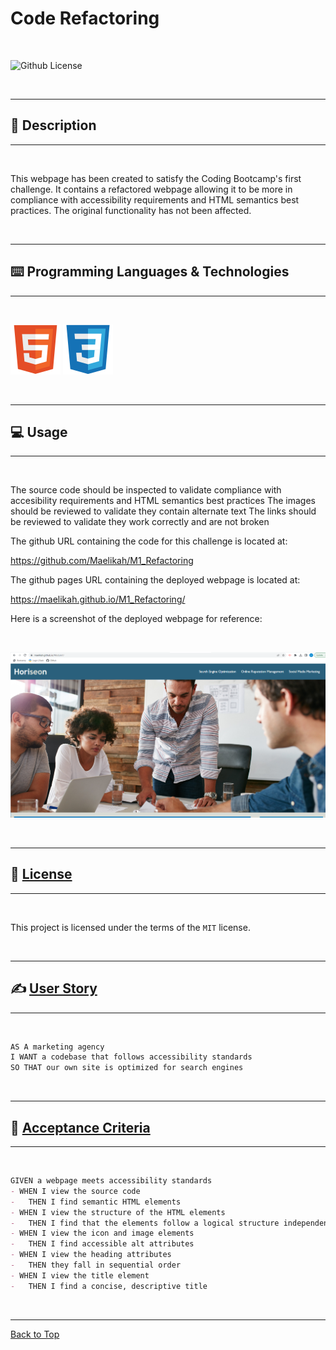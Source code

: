 # Code Refactoring

</br>

![Github License](https://img.shields.io/badge/license-MIT-blue.svg)

</br>

---

##   📝 Description

---

</br>


This webpage has been created to satisfy the Coding Bootcamp's first challenge.
It contains a refactored webpage allowing it to be more in compliance with accessibility requirements and HTML semantics best practices. The original functionality has not been affected.



</br>

---

##   ⌨️ Programming Languages & Technologies

---

</br>


<div style="display: inline_block">

![HTML](./assets/images/html5.svg)
![CSS](./assets/images/css3.svg)


</div>

</br>

---

##   💻 Usage

---

<br>

The source code should be inspected to validate compliance with accesibility requirements and HTML semantics best practices
The images should be reviewed to validate they contain alternate text
The links should be reviewed to validate they work correctly and are not broken  

The github URL containing the code for this challenge is located at:

https://github.com/Maelikah/M1_Refactoring

The github pages URL containing the deployed webpage is located at:

https://maelikah.github.io/M1_Refactoring/

Here is a screenshot of the deployed webpage for reference:

<br>

![Screenshot](assets/images/screenshot.png)


</br>


---

##  🔏 [License](#📑-table-of-contents)

---

</br>


 This project is licensed under the terms of the `MIT` license. 


</br>


---

## ✍️ [User Story](#📑-table-of-contents)

---

</br>

```md
AS A marketing agency
I WANT a codebase that follows accessibility standards
SO THAT our own site is optimized for search engines
```


</br>

---

## 👏 [Acceptance Criteria](#📑-table-of-contents)

---

</br>


```md
GIVEN a webpage meets accessibility standards
- WHEN I view the source code
-   THEN I find semantic HTML elements
- WHEN I view the structure of the HTML elements
-   THEN I find that the elements follow a logical structure independent of styling and positioning
- WHEN I view the icon and image elements
-   THEN I find accessible alt attributes
- WHEN I view the heading attributes
-   THEN they fall in sequential order
- WHEN I view the title element
-   THEN I find a concise, descriptive title
```

</br>


---

[Back to Top](#code-refactoring)

